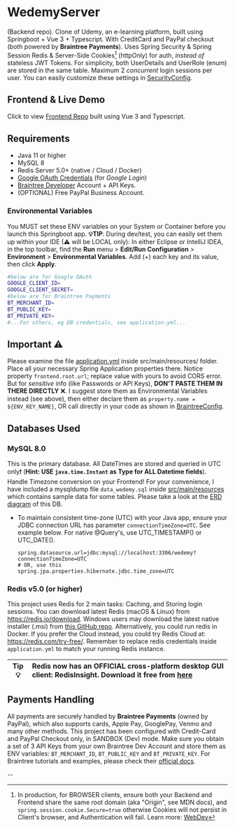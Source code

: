 # WedemyServer

(Backend repo). Clone of Udemy, an e-learning platform, built using Springboot + Vue 3 + Typescript. With CreditCard and
PayPal checkout (both powered by **Braintree Payments**). Uses Spring Security & Spring Session Redis & Server-Side Cookies[^1] (httpOnly) for auth,
_instead of_ stateless JWT Tokens. For simplicity, both UserDetails and UserRole (enum) are stored in the same table.
Maximum 2 *concurrent* login sessions per user. You can easily customize these settings
in [SecurityConfig](src/main/java/com/davistiba/wedemyserver/config/SecurityConfig.java).

## Frontend & Live Demo

Click to view [Frontend Repo](https://github.com/Longwater1234/WedemyClient) built using Vue 3 and Typescript.

## Requirements

- Java 11 or higher
- MySQL 8
- Redis Server 5.0+ (native / Cloud / Docker)
- [Google OAuth Credentials](https://console.developers.google.com/apis/credentials) (for _Google Login_)
- [Braintree Developer](https://developer.paypal.com/braintree/docs) Account + API Keys.
- (OPTIONAL) Free PayPal Business Account.

### Environmental Variables

You MUST set these ENV variables on your System or Container before you launch this Springboot app. **💡TIP**: During dev/test, you
can easily set them up within your IDE (⚠ will be LOCAL only): In either Eclipse or IntelliJ IDEA, in the top toolbar,
find the **Run** menu > **Edit/Run Configuration** > **Environment** > **Environmental Variables**. Add (+) each key and
its value, then click **Apply**.

```bash
#below are for Google OAuth
GOOGLE_CLIENT_ID=
GOOGLE_CLIENT_SECRET=
#below are for Braintree Payments
BT_MERCHANT_ID=
BT_PUBLIC_KEY=
BT_PRIVATE_KEY=
#...For others, eg DB credentials, see application.yml...
```

## Important ⚠

Please examine the file [application.yml](src/main/resources/application.yml) inside src/main/resources/ folder. Place
all your necessary Spring Application properties there. Notice property `frontend.root.url`; replace value with yours to avoid CORS error.
But for _sensitive_ info (like Passwords or API Keys), **DON'T PASTE THEM IN THERE DIRECTLY** ❌. I suggest store them as
Environmental Variables instead (see above), then either declare them as `property.name = ${ENV_KEY_NAME}`, OR call
directly in your code as shown
in [BraintreeConfig](src/main/java/com/davistiba/wedemyserver/config/BraintreeConfig.java).

## Databases Used

### MySQL 8.0

This is the primary database. All DateTimes are stored and queried in UTC only❗ (**Hint: USE `java.time.Instant` as Type
for ALL Datetime fields**). Handle Timezone conversion on your Frontend! For your convenience, I have included a
mysqldump file `data_wedemy.sql` inside [src/main/resources](src/main/resources/data_wedemy.sql) which contains sample
data for some tables. Please take a look at the [ERD diagram](src/main/resources/wedemy_erd.png) of this DB.

- To maintain consistent time-zone (UTC) with your Java app, ensure your JDBC connection URL has
  parameter `connectionTimeZone=UTC`. See example below. For native @Query's, use UTC_TIMESTAMP() or UTC_DATE().
   ```properties
   spring.datasource.url=jdbc:mysql://localhost:3306/wedemy?connectionTimeZone=UTC
   # OR, use this
   spring.jpa.properties.hibernate.jdbc.time_zone=UTC
   ```

### Redis v5.0 (or higher)

This project uses Redis for 2 main tasks: Caching, and Storing login sessions. You can download latest Redis (macOS &
Linux) from https://redis.io/download. Windows users may download the latest native installer (.msi)
from [this GitHub repo](https://github.com/tporadowski/redis/releases). Alternatively, you could run redis in Docker. If
you prefer the Cloud instead, you could try Redis Cloud at: https://redis.com/try-free/. Remember to replace redis
credentials inside `application.yml` to match your running Redis instance.

| Tip 💡 | Redis now has an OFFICIAL cross-platform desktop GUI client: RedisInsight. Download it free from [here](https://redis.com/redis-enterprise/redis-insight/) |
|---------|:---------------------------------------------------------------------|

## Payments Handling

All payments are securely handled by **Braintree Payments** (owned by PayPal), which also supports cards, Apple Pay,
GooglePay, Venmo and many other methods. This project has been configured with Credit-Card and PayPal Checkout only, in
SANDBOX (Dev) mode. Make sure you obtain a set of 3 API Keys from your own Braintree Dev Account and store them as ENV
variables: `BT_MERCHANT_ID`, `BT_PUBLIC_KEY` and `BT_PRIVATE_KEY`. For Braintree tutorials and examples, please check
their [official docs](https://developer.paypal.com/braintree/docs).

--

[^1]: In production, for BROWSER clients, ensure both your Backend and Frontend share the same root domain (aka "Origin", see MDN docs), and `spring.session.cookie.Secure=true` otherwise Cookies will not persist in Client's browser, and Authentication will fail. Learn more: [WebDev](https://web.dev/samesite-cookies-explained/)  
